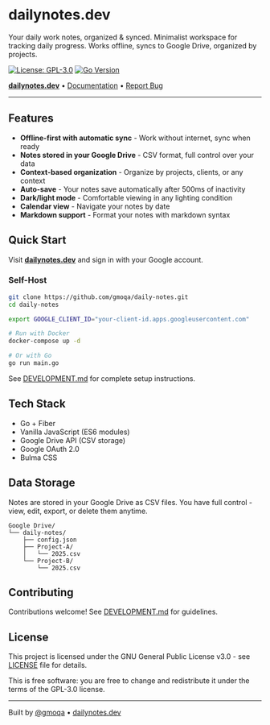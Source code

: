 # dailynotes.dev

Your daily work notes, organized & synced. Minimalist workspace for tracking daily progress. Works offline, syncs to Google Drive, organized by projects.

[![License: GPL-3.0](https://img.shields.io/badge/License-GPL%20v3-blue.svg)](https://www.gnu.org/licenses/gpl-3.0)
[![Go Version](https://img.shields.io/badge/Go-1.23+-00ADD8?logo=go)](https://go.dev/)

**[dailynotes.dev](https://dailynotes.dev)** • [Documentation](DEVELOPMENT.md) • [Report Bug](https://github.com/gmoqa/daily-notes/issues)

---

## Features

- **Offline-first with automatic sync** - Work without internet, sync when ready
- **Notes stored in your Google Drive** - CSV format, full control over your data
- **Context-based organization** - Organize by projects, clients, or any context
- **Auto-save** - Your notes save automatically after 500ms of inactivity
- **Dark/light mode** - Comfortable viewing in any lighting condition
- **Calendar view** - Navigate your notes by date
- **Markdown support** - Format your notes with markdown syntax

## Quick Start

Visit **[dailynotes.dev](https://dailynotes.dev)** and sign in with your Google account.

### Self-Host

```bash
git clone https://github.com/gmoqa/daily-notes.git
cd daily-notes

export GOOGLE_CLIENT_ID="your-client-id.apps.googleusercontent.com"

# Run with Docker
docker-compose up -d

# Or with Go
go run main.go
```

See [DEVELOPMENT.md](DEVELOPMENT.md) for complete setup instructions.

## Tech Stack

- Go + Fiber
- Vanilla JavaScript (ES6 modules)
- Google Drive API (CSV storage)
- Google OAuth 2.0
- Bulma CSS

## Data Storage

Notes are stored in your Google Drive as CSV files. You have full control - view, edit, export, or delete them anytime.

```
Google Drive/
└── daily-notes/
    ├── config.json
    ├── Project-A/
    │   └── 2025.csv
    └── Project-B/
        └── 2025.csv
```

## Contributing

Contributions welcome! See [DEVELOPMENT.md](DEVELOPMENT.md) for guidelines.

## License

This project is licensed under the GNU General Public License v3.0 - see [LICENSE](LICENSE) file for details.

This is free software: you are free to change and redistribute it under the terms of the GPL-3.0 license.

---

Built by [@gmoqa](https://github.com/gmoqa) • [dailynotes.dev](https://dailynotes.dev)
